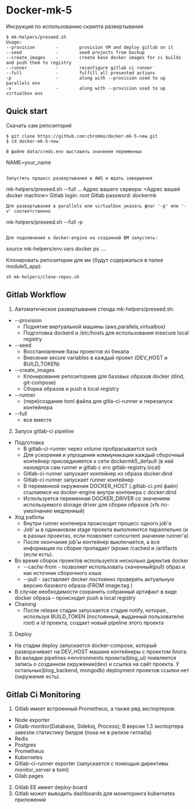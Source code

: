 

# Docker-mk-5

Инсрукция по использованию скрипта развертывания
```
$ mk-helpers/preseed.sh
Usage:
--provision        -        provision VM and deploy gitlab on it
--seed             -        seed projects from backup
--create_images    -        create base docker images for ci builds and push them to registry
--runner           -        reconfigure gitlab ci runner
--full             -        fulfill all presented actions
-p                 -        along with --provision used to up parallels env
-v                 -        along with --provision used to up virtualbox env
```

## Quick start

Скачать сам репозиторий
```
$ git clone https://github.com:chromko/docker-mk-5-new.git
$ cd docker-mk-5-new
```

```
В файле data/creds.env выставить значения переменных
```
NAME=your_name
```

Запустить процесс развертывания в AWS и ждать завершения
```
mk-helpers/preseed.sh --full
...
Адрес вашего сервера: <Адрес вашей docker machine>
Gitlab login: root
Gitlab password: dockermk

```
Для развертывания в parallels или virtualbox указать флаг '-p' или '-v' соответственно
```
mk-helpers/preseed.sh --full -p
```

Для подключения к docker-engine на созданной ВМ запустить:
```
source mk-helpers/env.vars
docker ps
....

Клонировать репозитории для мк (будут содержаться в папке module5_app):
```
sh mk-helpers/clone-repos.sh
```

## Gitlab Workflow

1. Автоматическое развертывание стенда mk-helpers/preseed.sh:
  - --provision
    - Поднятие виртуальной машины (aws,parallels,virtualbox)
    - Подготовка dockerd и /etc/hosts для использования insecure local registry
  - --seed
    - Восстановление базы проектов из бекапа
    - Внесение secure variables в каждый проект (DEV\_HOST и BUILD\_TOKEN)
  - --create\_images
    - Клонирование репозиториев для базовых образов docker (dind, git-compose)
    - Сборка образов и push в local registry
  - --runner
    - (пере)создание toml файла для gitla-ci-runner и перезапуск контейнера
  - --full
    - все вместе
2. Запуск gitlab-ci pipeline
  - Подготовка
    - В gitlab-ci-runner через volume пробрасывается sock
    - Для ускорения и упрощения коммуникации каждый сборочный контейнер присоединяется к сети dockermk5\_default (в ней нахоядтся сам runner и gitlab с его  gitlab-registry.local)
    - Gitlab-ci-runner запускает контейнер из образа docker:dind
    - Gitlab-ci-runner запускает runner контейнер
    - В переменной окружения DOCKER\_HOST (.gitlab-ci.yml файл) ссылаемся на docker-engine внутри контенера с docker:dind
    - Используется переменная DOCKER\_DRIVER со значением используемого storage driver для сборки образов (vfs по-умолчанию медленный)
  - Ход работы
    - Внутри runner контенера происходит процесс одного job&#39;а
    - Job&#39; ы в одинаковом stage проекта выполняются параллельно (и в разных проектах, если позволяет  concurrent значение runner&#39;а)
    - После окончания job&#39;ы контейнер выключается, а вся информация по сборке пропадает (кроме /cached и /artifacts (если есть).
  - Во время сборок проектов используется несколько директив docker
    - --cache-from  - позволяет использовать скаченный(pull) образ и как источник сборочного кэша
    - --pull  - заставляет docker постоянно проверять актуальную версию базового образа (FROM image:tag )
  - В случае необходимости сохранить собранный артифакт в виде docker образа – происходит push в local registry
  - Chaining
    - После release стадии запускается стадия notify, которая , используя BUILD\_TOKEN (постоянный, выданный пользователю root) и id проекта, создает новый pipeline этого проекта
3. Deploy
  - На стадии deploy запускается docker-compose, который разворачивает на DEV\_HOST машине контейнеры с проектом блога.
  - Во вкладке pipelines-&gt;environments проекта(blog\_ui) появляется запись о созданном окружении(dev) и ссылка на сайт проекта. У остальных(blog\_backend, mongodb) deployment проектов ссылки  нет (окружение есть).

## Gitlab Ci Monitoring

1. Gitlab имеет встроенный Prometheus, а также ряд экспортеров:
  - Node exporter
  - Gitalb-monitor(Database, Sidekiq, Process); В версии 1.3 экспортера завезли статистику билдов (пока не в релизе гитлаба)
  - Redis
  - Postgres
  - Prometheus
  - Kubernetes
  - Gitlab-ci-runner exporter (запускается с помощью директивы monitor\_server в toml)
  - Gilab pages
2. Gitlab EE имеет deploy-board
3. Gitlab может выводить dashboards для мониторинга kubernetes приложений
